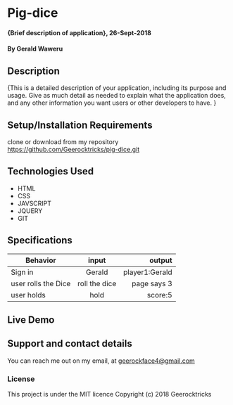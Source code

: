 # Pig-dice
#### {Brief description of application}, 26-Sept-2018
#### By **Gerald Waweru**
## Description
{This is a detailed description of your application, including its purpose and usage.  Give as much detail as needed to explain what the application does, and any other information you want users or other developers to have. }
## Setup/Installation Requirements
clone or download from my repository
https://github.com/Geerocktricks/pig-dice.git
## Technologies Used
* HTML
* CSS
* JAVSCRIPT
* JQUERY
* GIT
## Specifications
| Behavior       | input          |output  |
| ------------- |:-------------:| -----:|
| Sign in     | Gerald| player1:Gerald|
| user rolls the Dice    | roll the dice     |   page says 3 |
| user holds |hold     |   score:5|
## Live Demo

## Support and contact details
You can reach me out on my email, at geerockface4@gmail.com

### License
This project is under the MIT licence Copyright (c) 2018 Geerocktricks
